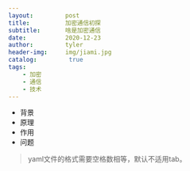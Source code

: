 ```yaml
---
layout:	        post
title:          加密通信初探
subtitle:       啥是加密通信
date:           2020-12-23
author:         tyler
header-img:     img/jiami.jpg
catalog: 	     true
tags:	
	- 加密
    - 通信
    - 技术
---
```




- 背景
- 原理
- 作用
- 问题

> yaml文件的格式需要空格数相等，默认不适用tab。

